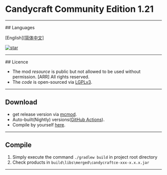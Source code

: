 # Candycraft Community Edition 1.21
<hr>
## Languages

[English][[简体中文]](README_cn.md)

[![star](https://gitee.com/Bread-NiceCat/candycraftce/badge/star.svg?theme=dark)](https://gitee.com/Bread-NiceCat/candycraftce/stargazers)

<hr>
## Licence

- The mod *resource* is public but not allowed to be used without permission. [ARR] All rights reserved.
- The *code* is open-sourced via [LGPLv3](LICENSE).

<hr>

## Download

- get release version via [mcmod](https://www.mcmod.cn/download/8526.html).
- Auto-built(Nightly) versions([GitHub Actions](.docs/autobuild.md)).
- Compile by yourself [here](#Compile).

<hr>

## Compile

1. Simply execute the command `./gradlew build` in project root directory
2. Check products in `build\libs\merged\candycraftce-xxx-x.x.x.jar`

<hr>
